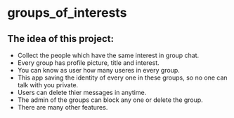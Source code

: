 # groups_of_interests
## The idea of this project:
- Collect the people which have the  same interest in group chat.<br/>
- Every group has profile picture, title and interest.<br/>
- You can know as user how  many useres in every group.<br/>
- This app saving the identity of every one in these groups, so no one can talk with you private.<br/>
- Users can delete thier messages  in anytime.<br/>
- The admin of the groups can block any one or delete the group.<br/>
- There are many other features.<br/>
